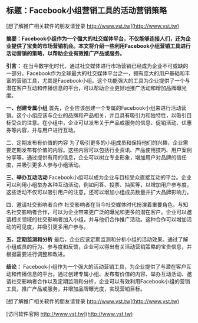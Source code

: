 ## **标题：Facebook小组营销工具的活动营销策略**

[想了解推广相关软件的朋友请登录 http://www.vst.tw](http://www.vst.tw)

**摘要：Facebook小组作为一个强大的社交媒体平台，不仅能够连接人们，还为企业提供了宝贵的市场营销机会。本文将介绍一些利用Facebook小组营销工具进行活动营销的策略，以帮助企业有效推广产品或服务。**

**引言：**
在当今数字化时代，通过社交媒体进行市场营销已经成为企业不可或缺的一部分。Facebook作为全球最大的社交媒体平台之一，拥有庞大的用户基础和丰富的营销工具，尤其是Facebook小组。这个功能强大的工具为企业提供了一个与潜在客户互动和传播信息的平台，可以帮助企业更好地推广活动和增加品牌曝光度。

**一、创建专属小组**
首先，企业应该创建一个专属的Facebook小组来进行活动营销。这个小组应该与企业的品牌和产品相关，并且具有吸引力和独特性，以吸引目标受众的注意。在小组中，企业可以发布关于产品或服务的信息、促销活动、优惠券等内容，并与用户进行互动。

二、定期发布有价值的内容
为了吸引更多的小组成员和保持他们的兴趣，企业需要定期发布有价值的内容。这些内容可以包括行业资讯、产品使用技巧、用户案例分享等。通过提供有用的信息，企业可以树立专业形象，增加用户对品牌的信任度，并吸引更多人参与小组活动。

**三、举办互动活动**
Facebook小组可以成为企业与目标受众直接互动的平台。企业可以利用小组举办各种互动活动，例如问答、投票、抽奖等，以增加用户参与度。这些活动不仅可以吸引用户的注意，还可以增加小组成员数量并扩大品牌影响力。

四、邀请社交影响者合作
社交影响者在当今社交媒体时代扮演着重要角色。与知名社交影响者合作，可以为企业带来更广泛的曝光和更多的潜在客户。企业可以邀请相关领域的社交影响者加入小组，并与他们合作推广活动。这种合作可以增加活动的可见度，并吸引更多用户参与。

**五、定期监测和分析**
最后，企业应该定期监测和分析小组的活动效果。通过了解小组成员的行为、参与度和反馈，企业可以得出有关活动营销策略的宝贵信息，并根据需要进行调整和改进。

**结论：**
Facebook小组作为一个强大的活动营销工具，为企业提供了与潜在客户互动和传播信息的平台。通过创建专属小组、发布有价值的内容、举办互动活动、邀请社交影响者合作以及定期监测和分析，企业可以有效利用Facebook小组的营销工具，推广产品或服务，并增加品牌曝光度，实现营销目标。

[想了解推广相关软件的朋友请登录 http://www.vst.tw](http://www.vst.tw)


[访问软件官网 http://www.vst.tw](http://www.vst.tw)
